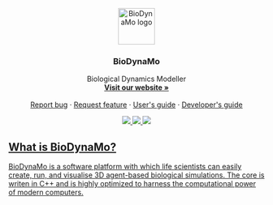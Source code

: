 <p align="center">
  <a href="http://biodynamo.web.cern.ch">
    <img src="https://biodynamo.web.cern.ch/sites/biodynamo.web.cern.ch/files/Logo_Full_Big_0.png" alt="BioDynaMo logo" width="72" height="72">
  </a>
</p>

<h3 align="center">BioDynaMo</h3>

<p align="center">
  Biological Dynamics Modeller
  <br>
  <a href="http://biodynamo.web.cern.ch/"><strong>Visit our website »</strong></a>
  <br>
  <br>
  <a href="https://github.com/BioDynaMo/biodynamo/issues/new">Report bug</a>
  ·
  <a href="https://github.com/BioDynaMo/biodynamo/issues/new">Request feature</a>
  ·
  <a href="https://biodynamo.github.io/user/">User's guide</a>
  ·
  <a href="https://biodynamo.github.io/dev/">Developer's guide</a>
</p>

<p align="center">
  <a href="https://travis-ci.org/BioDynaMo/biodynamo"><img src="https://travis-ci.org/BioDynaMo/biodynamo.svg?branch=master"/>
  <a href="https://cernopenlab.slack.com/messages/biodynamo/"><img src="https://img.shields.io/badge/chat-on_slack-ff69b4.svg?style=flat"/>
  <a href="https://opensource.org/licenses/Apache-2.0"><img src="https://img.shields.io/badge/License-Apache%202.0-blue.svg"/>
</p>

## What is BioDynaMo?

BioDynaMo is a software platform with which life scientists can easily create, run,
and visualise 3D agent-based biological simulations. The core is writen in C++ and is highly
optimized to harness the computational power of modern computers. 


<!-- ## Important Resources

*  [Website](https://biodynamo.web.cern.ch)
*  [User guide](https://biodynamo.github.io/user/)
*  [Developer guide](https://biodynamo.github.io/dev/)
*  [API Documentation](https://biodynamo.github.io/api/) -->
